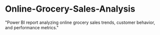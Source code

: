 # Online-Grocery-Sales-Analysis
"Power BI report analyzing online grocery sales trends, customer behavior, and performance metrics."
